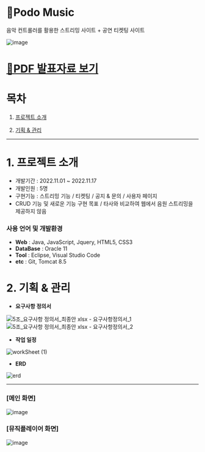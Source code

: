 # 🎵Podo Music
음악 컨트롤러를 활용한 스트리밍 사이트 + 공연 티켓팅 사이트

![image](https://user-images.githubusercontent.com/101914200/220857591-a6165644-0f6a-4f47-ac6b-5e56e111bb2e.png)


# [📄PDF 발표자료 보기](https://drive.google.com/file/d/1EYSHZs3QODZcaICPsAtZ-yaOyLj77XIR/view?usp=share_link)

# 목차

1. [프로젝트 소개](#1-프로젝트-소개)

2. [기획 & 관리](#2-기획--관리)

-------------
# 1. 프로젝트 소개
* 개발기간 : 2022.11.01 ~ 2022.11.17
* 개발인원 : 5명
* 구현기능 : 스트리밍 기능 / 티켓팅 / 공지 & 문의 / 사용자 페이지
* CRUD 기능 및 새로운 기능 구현 목표 / 타사와 비교하여 웹에서 음원 스트리밍을 제공하지 않음

### **사용 언어 및 개발환경**
* **Web** : Java, JavaScript, Jquery, HTML5, CSS3
* **DataBase** : Oracle 11
* **Tool** : Eclipse, Visual Studio Code
* **etc** : Git, Tomcat 8.5

# 2. 기획 & 관리
* **요구사항 정의서**

![5조_요구사항 정의서_최종안 xlsx - 요구사항정의서_1](https://user-images.githubusercontent.com/101914200/220708922-c1190bde-8d6b-4154-a1bd-f581188f72e5.jpg)
![5조_요구사항 정의서_최종안 xlsx - 요구사항정의서_2](https://user-images.githubusercontent.com/101914200/220708937-bb3a4b73-3322-42de-9765-01a717be772b.jpg)

* **작업 일정**

![workSheet (1)](https://user-images.githubusercontent.com/101914200/220710131-5d642553-d4e7-437f-ad52-bba1fdd19e9c.png)

* **ERD**

![erd](https://user-images.githubusercontent.com/101914200/220710812-c87a5dbd-e096-47ad-bc4f-774c8294d727.png)

----------
### **[메인 화면]**
![image](https://user-images.githubusercontent.com/101914200/217024038-8137443e-7488-4a3f-95df-6214862905cc.png)
### **[뮤직플레이어 화면]**
![image](https://user-images.githubusercontent.com/101914200/217024277-aae93a3b-dad0-4ad3-9695-4da488aa6b14.png)
